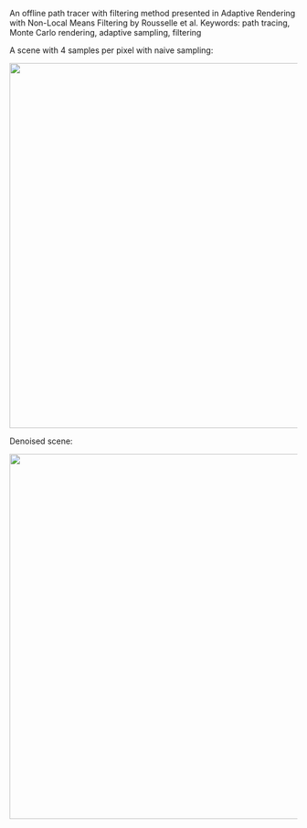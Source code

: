 An offline path tracer with filtering method presented in Adaptive Rendering with Non-Local Means Filtering by Rousselle et al. 
Keywords: path tracing, Monte Carlo rendering, adaptive sampling, filtering

A scene with 4 samples per pixel with naive sampling:
<p align="center">
  <img src="https://github.com/karaianas/ray-tracer/blob/master/ray_tracer_1/ray_tracer_1/Images/NaiveSampling.png" width="640">
</p>

Denoised scene:
<p align="center">
  <img src="https://github.com/karaianas/ray-tracer/blob/master/ray_tracer_1/ray_tracer_1/Images/InitialFiltering.png" width="640">
</p>

